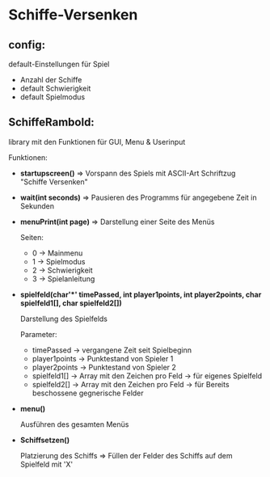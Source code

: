 # Schiffe-Versenken

## config:
default-Einstellungen für Spiel
  - Anzahl der Schiffe
  - default Schwierigkeit
  - default Spielmodus

## SchiffeRambold:
library mit den Funktionen für GUI, Menu & Userinput

Funktionen:
  - **startupscreen()** => Vorspann des Spiels mit ASCII-Art Schriftzug "Schiffe Versenken"
  - **wait(int seconds)** => Pausieren des Programms für angegebene Zeit in Sekunden
  - **menuPrint(int page)** => Darstellung einer Seite des Menüs
   
    Seiten:
    - 0 -> Mainmenu
    - 1 -> Spielmodus
    - 2 -> Schwierigkeit
    - 3 -> Spielanleitung
      
  - **spielfeld(char'*' timePassed, int player1points, int player2points, char spielfeld1[], char spielfeld2[])**

    Darstellung des Spielfelds

    Parameter:
    - timePassed -> vergangene Zeit seit Spielbeginn
    - player1points -> Punktestand von Spieler 1
    - player2points -> Punktestand von Spieler 2
    - spielfeld1[] -> Array mit den Zeichen pro Feld 
                   -> für eigenes Spielfeld 
    - spielfeld2[] -> Array mit den Zeichen pro Feld
                   -> für Bereits beschossene gegnerische Felder 
  
  - **menu()**

    Ausführen des gesamten Menüs

  - **Schiffsetzen()**

    Platzierung des Schiffs => Füllen der Felder des Schiffs auf dem Spielfeld mit 'X'
